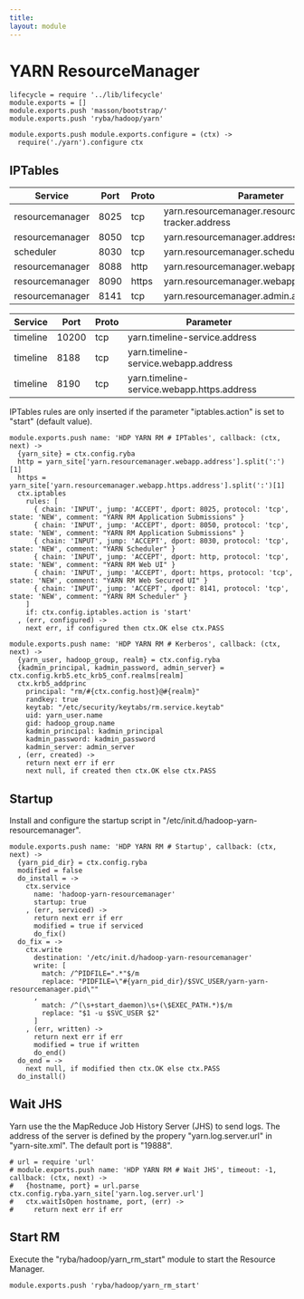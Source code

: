 ```yaml
---
title: 
layout: module
---
```


# YARN ResourceManager

    lifecycle = require '../lib/lifecycle'
    module.exports = []
    module.exports.push 'masson/bootstrap/'
    module.exports.push 'ryba/hadoop/yarn'

    module.exports.push module.exports.configure = (ctx) ->
      require('./yarn').configure ctx

## IPTables

| Service    | Port | Proto  | Parameter                  |
|------------|------|--------|----------------------------|
| resourcemanager | 8025  | tcp    | yarn.resourcemanager.resource-tracker.address | x
| resourcemanager | 8050  | tcp    | yarn.resourcemanager.address                  | x
| scheduler       | 8030  | tcp    | yarn.resourcemanager.scheduler.address        | x
| resourcemanager | 8088  | http   | yarn.resourcemanager.webapp.address           | x
| resourcemanager | 8090  | https  | yarn.resourcemanager.webapp.https.address     | 
| resourcemanager | 8141  | tcp    | yarn.resourcemanager.admin.address            | x

| Service    | Port | Proto  | Parameter                  |
|------------|------|--------|----------------------------|
| timeline | 10200 | tcp    | yarn.timeline-service.address                 | 
| timeline | 8188  | tcp    | yarn.timeline-service.webapp.address          | x
| timeline | 8190  | tcp    | yarn.timeline-service.webapp.https.address    | x

IPTables rules are only inserted if the parameter "iptables.action" is set to 
"start" (default value).

    module.exports.push name: 'HDP YARN RM # IPTables', callback: (ctx, next) ->
      {yarn_site} = ctx.config.ryba
      http = yarn_site['yarn.resourcemanager.webapp.address'].split(':')[1]
      https = yarn_site['yarn.resourcemanager.webapp.https.address'].split(':')[1]
      ctx.iptables
        rules: [
          { chain: 'INPUT', jump: 'ACCEPT', dport: 8025, protocol: 'tcp', state: 'NEW', comment: "YARN RM Application Submissions" }
          { chain: 'INPUT', jump: 'ACCEPT', dport: 8050, protocol: 'tcp', state: 'NEW', comment: "YARN RM Application Submissions" }
          { chain: 'INPUT', jump: 'ACCEPT', dport: 8030, protocol: 'tcp', state: 'NEW', comment: "YARN Scheduler" }
          { chain: 'INPUT', jump: 'ACCEPT', dport: http, protocol: 'tcp', state: 'NEW', comment: "YARN RM Web UI" }
          { chain: 'INPUT', jump: 'ACCEPT', dport: https, protocol: 'tcp', state: 'NEW', comment: "YARN RM Web Secured UI" }
          { chain: 'INPUT', jump: 'ACCEPT', dport: 8141, protocol: 'tcp', state: 'NEW', comment: "YARN RM Scheduler" }
        ]
        if: ctx.config.iptables.action is 'start'
      , (err, configured) ->
        next err, if configured then ctx.OK else ctx.PASS

    module.exports.push name: 'HDP YARN RM # Kerberos', callback: (ctx, next) ->
      {yarn_user, hadoop_group, realm} = ctx.config.ryba
      {kadmin_principal, kadmin_password, admin_server} = ctx.config.krb5.etc_krb5_conf.realms[realm]
      ctx.krb5_addprinc 
        principal: "rm/#{ctx.config.host}@#{realm}"
        randkey: true
        keytab: "/etc/security/keytabs/rm.service.keytab"
        uid: yarn_user.name
        gid: hadoop_group.name
        kadmin_principal: kadmin_principal
        kadmin_password: kadmin_password
        kadmin_server: admin_server
      , (err, created) ->
        return next err if err
        next null, if created then ctx.OK else ctx.PASS

## Startup

Install and configure the startup script in 
"/etc/init.d/hadoop-yarn-resourcemanager".

    module.exports.push name: 'HDP YARN RM # Startup', callback: (ctx, next) ->
      {yarn_pid_dir} = ctx.config.ryba
      modified = false
      do_install = ->
        ctx.service
          name: 'hadoop-yarn-resourcemanager'
          startup: true
        , (err, serviced) ->
          return next err if err
          modified = true if serviced
          do_fix()
      do_fix = ->
        ctx.write
          destination: '/etc/init.d/hadoop-yarn-resourcemanager'
          write: [
            match: /^PIDFILE=".*"$/m
            replace: "PIDFILE=\"#{yarn_pid_dir}/$SVC_USER/yarn-yarn-resourcemanager.pid\""
          ,
            match: /^(\s+start_daemon)\s+(\$EXEC_PATH.*)$/m
            replace: "$1 -u $SVC_USER $2"
          ]
        , (err, written) ->
          return next err if err
          modified = true if written
          do_end()
      do_end = ->
        next null, if modified then ctx.OK else ctx.PASS
      do_install()

## Wait JHS

Yarn use the the MapReduce Job History Server (JHS) to send logs. The address of
the server is defined by the propery "yarn.log.server.url" in "yarn-site.xml".
The default port is "19888".

    # url = require 'url'
    # module.exports.push name: 'HDP YARN RM # Wait JHS', timeout: -1, callback: (ctx, next) ->
    #   {hostname, port} = url.parse ctx.config.ryba.yarn_site['yarn.log.server.url']
    #   ctx.waitIsOpen hostname, port, (err) ->
    #     return next err if err

## Start RM

Execute the "ryba/hadoop/yarn_rm_start" module to start the Resource Manager.

    module.exports.push 'ryba/hadoop/yarn_rm_start'




